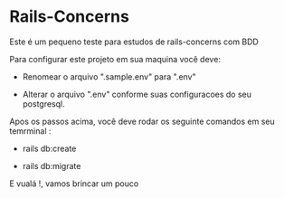 # Rails-Concerns

Este é um pequeno teste para estudos de rails-concerns com BDD

Para configurar este projeto em sua maquina você deve:

* Renomear o arquivo ".sample.env" para ".env"

* Alterar o arquivo ".env" conforme suas configuracoes do seu postgresql.

Apos os passos acima, você deve rodar os seguinte comandos em seu temrminal :

* rails db:create

* rails db:migrate

E vualá !, vamos brincar um pouco
